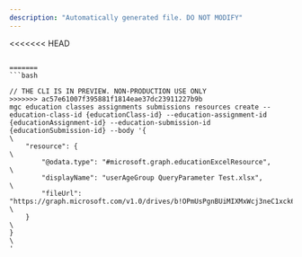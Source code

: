 ```yaml
---
description: "Automatically generated file. DO NOT MODIFY"
---
```


<<<<<<< HEAD
```cli

=======
```bash

// THE CLI IS IN PREVIEW. NON-PRODUCTION USE ONLY
>>>>>>> ac57e61007f395881f1814eae37dc23911227b9b
mgc education classes assignments submissions resources create --education-class-id {educationClass-id} --education-assignment-id {educationAssignment-id} --education-submission-id {educationSubmission-id} --body '{\
	"resource": {\
		"@odata.type": "#microsoft.graph.educationExcelResource",\
		"displayName": "userAgeGroup QueryParameter Test.xlsx",\
		"fileUrl": "https://graph.microsoft.com/v1.0/drives/b!OPmUsPgnBUiMIXMxWcj3neC1xck6I5NIsnFxfrLdmXodJYOAkI7rTLhw7ME_e42J/items/01QTY63RONPUDM2CZKNRF3TGHYUM7Z64WE"\
	}\
}\
'

```